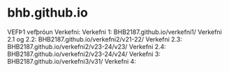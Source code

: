 # bhb.github.io
VEFÞ1 vefþróun
Verkefni:
Verkefni 1: BHB2187.github.io/verkefni1/
Verkefni 2.1 og 2.2: BHB2187.github.io/verkefni2/v21-22/
Verkefni 2.3: BHB2187.github.io/verkefni2/v23-24/v23/
Verkefni 2.4: BHB2187.github.io/verkefni2/v23-24/v24/
Verkefni 3: BHB2187.github.io/verkefni3/v31/
Verkefni 4: 

